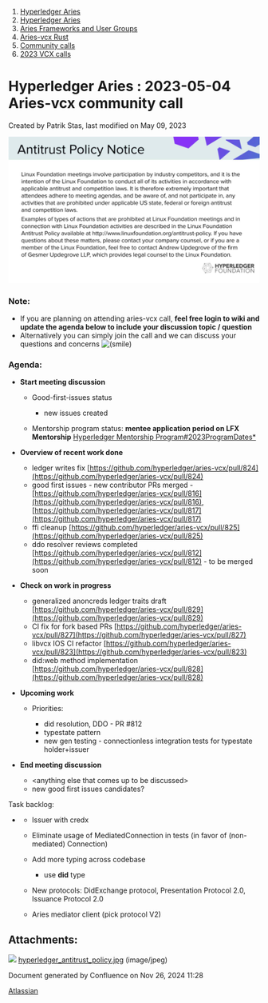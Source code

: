 1. [Hyperledger Aries](index.html)
2. [Hyperledger Aries](Hyperledger-Aries_18481154.html)
3. [Aries Frameworks and User Groups](Aries-Frameworks-and-User-Groups_18481290.html)
4. [Aries-vcx Rust](Aries-vcx-Rust_18499431.html)
5. [Community calls](Community-calls_18499459.html)
6. [2023 VCX calls](2023-VCX-calls_18517247.html)

# Hyperledger Aries : 2023-05-04 Aries-vcx community call

Created by Patrik Stas, last modified on May 09, 2023

![](attachments/18504553/18518014.jpg?height=250)

### **Note:**

- If you are planning on attending aries-vcx call, **feel free login to wiki and update the agenda below to include your discussion topic / question**
- Alternatively you can simply join the call and we can discuss your questions and concerns ![(smile)](images/icons/emoticons/smile.png)

### **Agenda:**

- **Start meeting discussion** 
  
  - Good-first-issues status
    
    - new issues created
  - Mentorship program status: **mentee application period on LFX Mentorship** [Hyperledger Mentorship Program#2023ProgramDates\*](https://lf-hyperledger.atlassian.net/wiki/display/INTERN/Hyperledger+Mentorship+Program#HyperledgerMentorshipProgram-2023ProgramDates*)

<!--THE END-->

- **Overview of recent work done**
  
  - ledger writes fix [https://github.com/hyperledger/aries-vcx/pull/824](https://github.com/hyperledger/aries-vcx/pull/824)
  - good first issues - new contributor PRs merged - [https://github.com/hyperledger/aries-vcx/pull/816](https://github.com/hyperledger/aries-vcx/pull/816), [https://github.com/hyperledger/aries-vcx/pull/817](https://github.com/hyperledger/aries-vcx/pull/817)
  - ffi cleanup [https://github.com/hyperledger/aries-vcx/pull/825](https://github.com/hyperledger/aries-vcx/pull/825)
  - ddo resolver reviews completed [https://github.com/hyperledger/aries-vcx/pull/812](https://github.com/hyperledger/aries-vcx/pull/812) - to be merged soon

<!--THE END-->

- **Check on work in progress**
  
  - generalized anoncreds ledger traits draft [https://github.com/hyperledger/aries-vcx/pull/829](https://github.com/hyperledger/aries-vcx/pull/829)
  - CI fix for fork based PRs [https://github.com/hyperledger/aries-vcx/pull/827](https://github.com/hyperledger/aries-vcx/pull/827)
  - libvcx IOS CI refactor [https://github.com/hyperledger/aries-vcx/pull/823](https://github.com/hyperledger/aries-vcx/pull/823)
  - did:web method implementation [https://github.com/hyperledger/aries-vcx/pull/828](https://github.com/hyperledger/aries-vcx/pull/828)

<!--THE END-->

- **Upcoming work**
  
  - Priorities:
    
    - did resolution, DDO - PR #812
    - typestate pattern
    - new gen testing - connectionless integration tests for typestate holder+issuer

<!--THE END-->

- **End meeting discussion** 
  
  - &lt;anything else that comes up to be discussed&gt;
  - new good first issues candidates?

Task backlog: 

- - Issuer with credx
  - Eliminate usage of MediatedConnection in tests (in favor of (non-mediated) Connection)
  - Add more typing across codebase
    
    - use **did** type
  - New protocols: DidExchange protocol, Presentation Protocol 2.0, Issuance Protocol 2.0
  - Aries mediator client (pick protocol V2)

## Attachments:

![](images/icons/bullet_blue.gif) [hyperledger\_antitrust\_policy.jpg](attachments/18504553/18518014.jpg) (image/jpeg)

Document generated by Confluence on Nov 26, 2024 11:28

[Atlassian](http://www.atlassian.com/)

